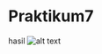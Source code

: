 # Praktikum7

hasil
![alt text](https://github.com/PutuEsa/Praktikum7/blob/master/ss/Screenshot%20(112).png)
